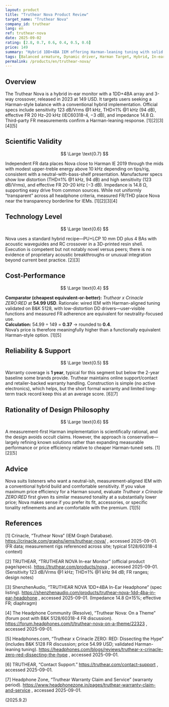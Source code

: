 ```yaml
---
layout: product
title: "Truthear Nova Product Review"
target_name: "Truthear Nova"
company_id: truthear
lang: en
ref: truthear-nova
date: 2025-09-02
rating: [2.8, 0.7, 0.6, 0.4, 0.5, 0.6]
price: 149
summary: "Hybrid 1DD+4BA IEM offering Harman-leaning tuning with solid measured fundamentals; value pressured by cheaper Harman-style alternatives"
tags: [Balanced armature, Dynamic driver, Harman Target, Hybrid, In-ear monitors]
permalink: /products/en/truthear-nova/
---
```

## Overview

The Truthear Nova is a hybrid in-ear monitor with a 1DD+4BA array and 3-way crossover, released in 2023 at 149 USD. It targets users seeking a Harman-style balance with a conventional hybrid implementation. Official specs include sensitivity 123 dB/Vrms @1 kHz, THD≤1% @1 kHz (94 dB), effective FR 20 Hz–20 kHz (IEC60318-4, −3 dB), and impedance 14.8 Ω. Third-party FR measurements confirm a Harman-leaning response. [1][2][3][4][5]

## Scientific Validity

$$ \Large \text{0.7} $$

Independent FR data places Nova close to Harman IE 2019 through the mids with modest upper-treble energy above 10 kHz depending on tips/rig, consistent with a neutral-with-bass-shelf presentation. Manufacturer specs show low distortion (THD≤1% @1 kHz, 94 dB) and high sensitivity (123 dB/Vrms), and effective FR 20–20 kHz (−3 dB). Impedance is 14.8 Ω, supporting easy drive from common sources. While not uniformly “transparent” across all headphone criteria, measured FR/THD place Nova near the transparency borderline for IEMs. [1][2][3][4]

## Technology Level

$$ \Large \text{0.6} $$

Nova uses a standard hybrid recipe—PU+LCP 10 mm DD plus 4 BAs with acoustic waveguides and RC crossover in a 3D-printed resin shell. Execution is competent but not notably novel versus peers; there is no evidence of proprietary acoustic breakthroughs or unusual integration beyond current best practice. [2][3]

## Cost-Performance

$$ \Large \text{0.4} $$

**Comparator (cheapest equivalent-or-better):** *Truthear x Crinacle ZERO:RED* at **54.99 USD**. Rationale: wired IEM with Harman-aligned tuning validated on B&K 5128, with low-distortion DD drivers—user-visible functions and measured FR adherence are equivalent for neutrality-focused use.  
**Calculation:** 54.99 ÷ 149 = **0.37** → rounded to **0.4**.  
Nova’s price is therefore meaningfully higher than a functionally equivalent Harman-style option. [1][5]

## Reliability & Support

$$ \Large \text{0.5} $$

Warranty coverage is **1 year**, typical for this segment but below the 2-year baseline some brands provide. Truthear maintains online support/contact and retailer-backed warranty handling. Construction is simple (no active electronics), which helps, but the short formal warranty and limited long-term track record keep this at an average score. [6][7]

## Rationality of Design Philosophy

$$ \Large \text{0.6} $$

A measurement-first Harman implementation is scientifically rational, and the design avoids occult claims. However, the approach is conservative—largely refining known solutions rather than expanding measurable performance or price efficiency relative to cheaper Harman-tuned sets. [1][2][5]

## Advice

Nova suits listeners who want a neutral-ish, measurement-aligned IEM with a conventional hybrid build and comfortable sensitivity. If you value maximum price efficiency for a Harman sound, evaluate *Truthear x Crinacle ZERO:RED* first given its similar measured tonality at a substantially lower price; Nova makes sense if you prefer its fit, accessories, or specific tonality refinements and are comfortable with the premium. [1][5]

## References

[1] Crinacle, “Truthear Nova” (IEM Graph Database). https://crinacle.com/graphs/iems/truthear-nova/ , accessed 2025-09-01. (FR data; measurement rigs referenced across site; typical 5128/60318-4 context)

[2] TRUTHEAR, “TRUTHEAR NOVA In-ear Monitor” (official product page/specs). https://truthear.com/products/nova , accessed 2025-09-01. (Sensitivity 123 dB/Vrms @1 kHz; THD≤1% @1 kHz 94 dB; FR ranges; design notes)

[3] ShenzhenAudio, “TRUTHEAR NOVA 1DD+4BA In-Ear Headphone” (spec listing). https://shenzhenaudio.com/products/truthear-nova-1dd-4ba-in-ear-headphone , accessed 2025-09-01. (Impedance 14.8 Ω±15%; effective FR; diaphragm)

[4] The Headphone Community (Resolve), “Truthear Nova: On a Theme” (forum post with B&K 5128/60318-4 FR discussion). https://forum.headphones.com/t/truthear-nova-on-a-theme/22323 , accessed 2025-09-01.

[5] Headphones.com, “Truthear x Crinacle ZERO: RED: Dissecting the Hype” (includes B&K 5128 FR discussion; price 54.99 USD; validated Harman-leaning tuning). https://headphones.com/blogs/reviews/truthear-x-crinacle-zero-red-dissecting-the-hype , accessed 2025-09-01.

[6] TRUTHEAR, “Contact Support.” https://truthear.com/contact-support , accessed 2025-09-01.

[7] Headphone Zone, “Truthear Warranty Claim and Service” (warranty period). https://www.headphonezone.in/pages/truthear-warranty-claim-and-service , accessed 2025-09-01.

(2025.9.2)


